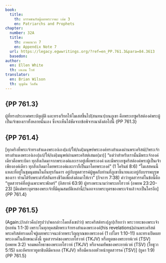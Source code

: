 ```yaml
---
book:
  title:
    th: บรรพชนกับผู้เผยพระวจนะ เล่ม 3
    en: Patriarchs and Prophets
chapter:
  number: 32A
  title:
    th: ภาคผนวก 7
    en: Appendix Note 7
  url: https://legacy.egwwritings.org/?ref=en_PP.761.3&para=84.3613
  basedon:
author:
  en: Ellen White
  th: เอเลน ไวท์
translator:
  en: Brian Wilson
  th: บุญต้น วิลสัน
---
```


## {PP 761.3}

ผู้ที่ทรงประกาศพระบัญญัติ และทรงเรียกให้โมเสสขึ้นไป(สนทนา)บนภูเขา คือพระเยซูคริสต์องค์พระผู้เป็นเจ้าของเราทั้งหลายนั่นเอง ซึ่งจะเห็นได้ชัดจากข้อพิจารณาดังต่อไปนี้ {PP 761.3}

## {PP 761.4}

[ทุกคริงที่พระเจ้าทรงสำแดงพระอง์เอง(แก่/ให้/แด่)มนุษย์พระองค์ทรงสำแดงผ่านพระคริสต์//พระเจ้าทรงสำแดงพระอง์เอง(แก่/ให้/แด่)มนุษย์ผ่านพระคริสต์เสมอ(มา)] “แต่ว่าสำหรับเรานั้นมีพระเจ้าองค์เดียวคือพระบิดา ทุกสิ่งเกิดมาจากพระองค์และเราอยู่เพื่อพระองค์ และมีพระเยซูคริสต์องค์พระผู้เป็นเจ้าเพียงองค์เดียว ทุกสิ่งเกิดมาโดยพระองค์และเราก็เป็นมาโดยพระองค์” (1 โครินธ์ 8:6) “โมเสสคนนี้แหละที่อยู่ในชุมนุมชนในถิ่นทุรกันดาร อยู่กับทูตสวรรค์ผู้พูดกับท่านที่ภูเขาซีนายและอยู่กับบรรพบุรุษของเรา ท่านได้รับพระดำรัสอันทรงชีวิตเพื่อส่งต่อมาให้เรา” (กิจการ 7:38) คำว่าทูตสวรรค์ในข้อนี้คือ “ทูตสวรรค์ที่อยู่เฉพาะพระพักตร์” (อิสยาห์ 63:9) ผู้ทรงพระนามว่าพระเยโฮวาห์ (อพยพ 23:20-23) [มีแต่พระบุตรของพระเจ้าที่มีคุณสมบัติเหล่านี้//นอกจากพระบุตรของพระเจ้าแล้วจะเป็นใครอีก] {PP 761.4}

## {PP 761.5}

(Again://กล่าวคือ/สรุปว่า/พอกล่าวโดยสังเขปว่า) พระคริสต์ทรง(ถูก)เรียกว่า พระวาทะของพระเจ้า (ยอห์น 1:1-3) เพราะในทุกยุคสมัยพระเจ้าทรงสำแดงพระองค์(his revelations)ผ่านพระคริสต์ พระคริสต์ทรงดลใจผู้เผยพระวจนะด้วยพระวิญญาณของพระองค์ (1 เปโตร 1:10-11) และทรงเปิดเผยพระองค์ในลักษณะดังนี้ ทูตสวรรค์ของพระเยโฮวาห์ (TKJV) หรือทูตของพระยาห์เวห์ (TSV) (อพยพ 3:2) จอมพลโยธาของพระเยโฮวาห์ (TKJV) หรือจอมทัพของพระยาห์เวห์ (TSV) (โยชูวา 5:15) และอัครเทวทูตาธิบดีมีคาเอล (TKJV) หรือมีคาเอลหัวหน้าทูตสวรรค ์(TSV)] (ยูดา 1:9) {PP 761.5}
